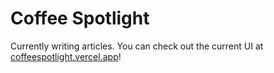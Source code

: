 # Coffee Spotlight

Currently writing articles. You can check out the current UI at [coffeespotlight.vercel.app](https://coffeespotlight.vercel.app)!
